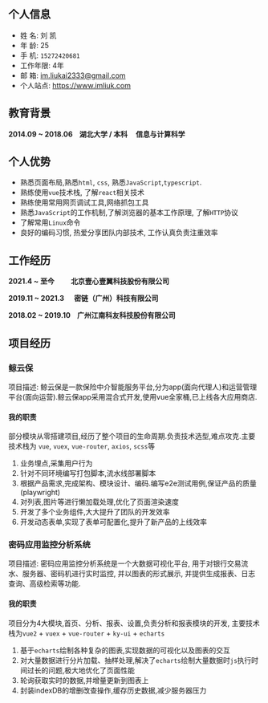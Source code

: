 ## 个人信息

- 姓 名: 刘 凯
- 年 龄: 25
- 手 机: `15272420681`
- 工作年限: 4年
- 邮 箱: <a href="mailto:im.liukai2333@gmail.com">im.liukai2333@gmail.com</a>
- 个人站点: <a href="https://www.imliuk.com" target="_blank">https://www.imliuk.com</a>

## 教育背景

**2014.09 ~ 2018.06&nbsp;&nbsp;&nbsp;&nbsp;湖北大学 / 本科&nbsp;&nbsp;&nbsp;&nbsp; 信息与计算科学**

## 个人优势

  - 熟悉页面布局,熟悉`html`, `css`, 熟悉`JavaScript`,`typescript`.
  - 熟练使用`vue`技术栈, 了解`react`相关技术
  - 熟练使用常用网页调试工具,网络抓包工具
  - 熟悉`JavaScript`的工作机制,了解浏览器的基本工作原理, 了解`HTTP`协议
  - 了解常用`Linux`命令
  - 良好的编码习惯, 热爱分享团队内部技术, ⼯作认真负责注重效率

## 工作经历

**2021.4 ~ 至今 &nbsp;&nbsp;&nbsp;&nbsp;&nbsp;&nbsp;&nbsp;&nbsp;&nbsp;北京壹心壹翼科技股份有限公司**

**2019.11 ~ 2021.3 &nbsp;&nbsp;&nbsp;&nbsp;   密链（广州）科技有限公司**

**2018.02 ~ 2019.10 &nbsp;&nbsp; 广州江南科友科技股份有限公司**
## 项目经历

### 鲸云保 

项目描述: 鲸云保是一款保险中介智能服务平台,分为app(面向代理人)和运营管理平台(面向运营).鲸云保app采用混合式开发,使用vue全家桶,已上线各大应用商店.

#### 我的职责

部分模块从零搭建项⽬,经历了整个项⽬的⽣命周期.负责技术选型,难点攻克.主要技术栈为 `vue`, `vuex`, `vue-router`, `axios`, `scss`等

1. 业务埋点,采集用户行为
2. 针对不同环境编写打包脚本,流水线部署脚本
3. 根据产品需求,完成架构、模块设计、编码.编写e2e测试用例,保证产品的质量(playwright)
4. 对列表,图片等进行懒加载处理,优化了页面渲染速度
5. 开发了多个业务组件,大大提升了团队的开发效率
6. 开发动态表单,实现了表单可配置化,提升了新产品的上线效率

### 密码应用监控分析系统

项目描述: 密码应用监控分析系统是一个大数据可视化平台, 用于对银行交易流水、服务器、密码机进行实时监控, 并以图表的形式展示, 并提供生成报表、日志查询、高级检索等功能.

#### 我的职责

项目分为4大模块,首页、分析、报表、设置,负责分析和报表模块的开发, 主要技术栈为`vue2` + `vuex` + `vue-router` + `ky-ui` + `echarts`

1. 基于`echarts`绘制各种复杂的图表,实现数据的可视化以及图表的交互
2. 对大量数据进行分片加载、抽样处理,解决了`echarts`绘制大量数据时`js`执行时间过长的问题,极大地优化了页面性能
3. 轮询获取实时的数据,并增量更新到图表上
4. 封装indexDB的增删改查操作,缓存历史数据,减少服务器压力
